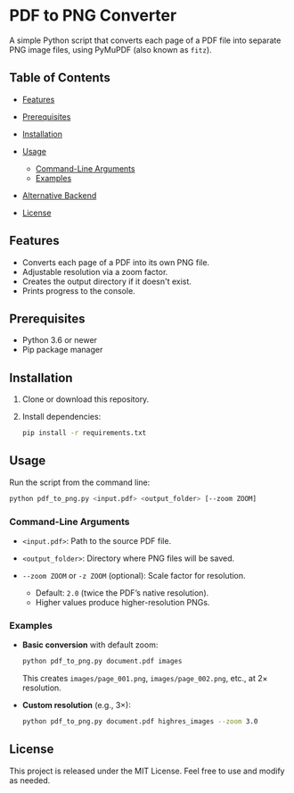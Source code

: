 # PDF to PNG Converter

A simple Python script that converts each page of a PDF file into separate PNG image files, using PyMuPDF (also known as `fitz`).

## Table of Contents

* [Features](#features)
* [Prerequisites](#prerequisites)
* [Installation](#installation)
* [Usage](#usage)

  * [Command-Line Arguments](#command-line-arguments)
  * [Examples](#examples)
* [Alternative Backend](#alternative-backend)
* [License](#license)

## Features

* Converts each page of a PDF into its own PNG file.
* Adjustable resolution via a zoom factor.
* Creates the output directory if it doesn't exist.
* Prints progress to the console.

## Prerequisites

* Python 3.6 or newer
* Pip package manager

## Installation

1. Clone or download this repository.

2. Install dependencies:

   ```bash
   pip install -r requirements.txt
   ```

## Usage

Run the script from the command line:

```bash
python pdf_to_png.py <input.pdf> <output_folder> [--zoom ZOOM]
```

### Command-Line Arguments

* `<input.pdf>`: Path to the source PDF file.
* `<output_folder>`: Directory where PNG files will be saved.
* `--zoom ZOOM` or `-z ZOOM` (optional): Scale factor for resolution.

  * Default: `2.0` (twice the PDF’s native resolution).
  * Higher values produce higher-resolution PNGs.

### Examples

* **Basic conversion** with default zoom:

  ```bash
  python pdf_to_png.py document.pdf images
  ```

  This creates `images/page_001.png`, `images/page_002.png`, etc., at 2× resolution.

* **Custom resolution** (e.g., 3×):

  ```bash
  python pdf_to_png.py document.pdf highres_images --zoom 3.0
  ```

## License

This project is released under the MIT License. Feel free to use and modify as needed.


